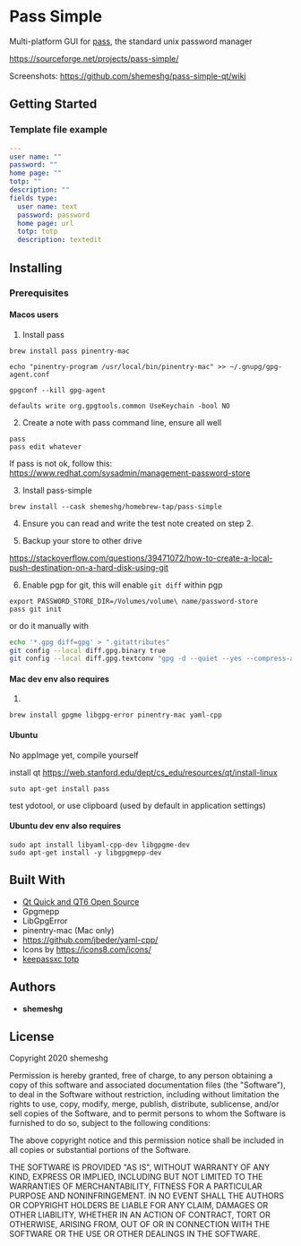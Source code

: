 # Pass Simple

Multi-platform GUI for [pass](https://www.passwordstore.org/), the standard unix password manager

https://sourceforge.net/projects/pass-simple/

Screenshots: https://github.com/shemeshg/pass-simple-qt/wiki

## Getting Started

### Template file example

```YAML
---
user name: ""
password: ""
home page: ""
totp: ""
description: ""
fields type:
  user name: text
  password: password
  home page: url
  totp: totp
  description: textedit  
```
## Installing

### Prerequisites

#### Macos users

1. Install pass
```
brew install pass pinentry-mac

echo "pinentry-program /usr/local/bin/pinentry-mac" >> ~/.gnupg/gpg-agent.conf

gpgconf --kill gpg-agent

defaults write org.gpgtools.common UseKeychain -bool NO
```

2. Create a note with pass command line, ensure all well

```
pass
pass edit whatever
```

If pass is not ok, follow this:
https://www.redhat.com/sysadmin/management-password-store

3. Install pass-simple 
```
brew install --cask shemeshg/homebrew-tap/pass-simple
```

4. Ensure you can read and write the test note created on step 2.

5. Backup your store to other drive

https://stackoverflow.com/questions/39471072/how-to-create-a-local-push-destination-on-a-hard-disk-using-git

6. Enable pgp for git, this will enable `git diff` within pgp
```
export PASSWORD_STORE_DIR=/Volumes/volume\ name/password-store
pass git init
```

or do it manually with

```bash
echo '*.gpg diff=gpg' > ".gitattributes"
git config --local diff.gpg.binary true
git config --local diff.gpg.textconv "gpg -d --quiet --yes --compress-algo=none --no-encrypt-to"
```

#### Mac dev env also requires
1. 
```
brew install gpgme libgpg-error pinentry-mac yaml-cpp

```


#### Ubuntu  


No appImage yet, compile yourself


install qt https://web.stanford.edu/dept/cs_edu/resources/qt/install-linux

```
suto apt-get install pass 
```

test ydotool, or use clipboard (used by default
in application settings)

#### Ubuntu dev env also requires

```
sudo apt install libyaml-cpp-dev libgpgme-dev
sudo apt-get install -y libgpgmepp-dev
```

## Built With

- [Qt Quick and QT6 Open Source ](https://www.qt.io/)
- Gpgmepp
- LibGpgError
- pinentry-mac (Mac only)
- https://github.com/jbeder/yaml-cpp/
- Icons by https://icons8.com/icons/ 
- [keepassxc totp](https://github.com/keepassxreboot/keepassxc/tree/develop/src/totp)





## Authors

- **shemeshg**

## License

Copyright 2020 shemeshg

Permission is hereby granted, free of charge, to any person obtaining a copy of this software and associated documentation files (the "Software"), to deal in the Software without restriction, including without limitation the rights to use, copy, modify, merge, publish, distribute, sublicense, and/or sell copies of the Software, and to permit persons to whom the Software is furnished to do so, subject to the following conditions:

The above copyright notice and this permission notice shall be included in all copies or substantial portions of the Software.

THE SOFTWARE IS PROVIDED "AS IS", WITHOUT WARRANTY OF ANY KIND, EXPRESS OR IMPLIED, INCLUDING BUT NOT LIMITED TO THE WARRANTIES OF MERCHANTABILITY, FITNESS FOR A PARTICULAR PURPOSE AND NONINFRINGEMENT. IN NO EVENT SHALL THE AUTHORS OR COPYRIGHT HOLDERS BE LIABLE FOR ANY CLAIM, DAMAGES OR OTHER LIABILITY, WHETHER IN AN ACTION OF CONTRACT, TORT OR OTHERWISE, ARISING FROM, OUT OF OR IN CONNECTION WITH THE SOFTWARE OR THE USE OR OTHER DEALINGS IN THE SOFTWARE.

